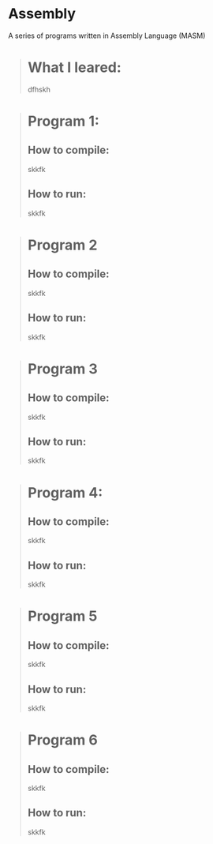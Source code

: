 # Assembly
A series of programs written in Assembly Language (MASM)

> # What I leared:
> dfhskh

> # Program 1:
> ## How to compile:
> skkfk
> ## How to run:
> skkfk


> # Program 2
> ## How to compile:
> skkfk
> ## How to run:
> skkfk

> # Program 3
> ## How to compile:
> skkfk
> ## How to run:
> skkfk

> # Program 4:
> ## How to compile:
> skkfk
> ## How to run:
> skkfk

> # Program 5
> ## How to compile:
> skkfk
> ## How to run:
> skkfk

> # Program 6
> ## How to compile:
> skkfk
> ## How to run:
> skkfk

